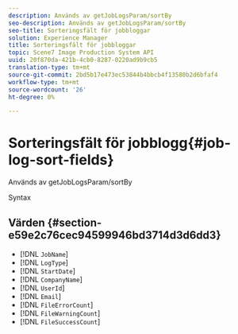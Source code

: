 ```yaml
---
description: Används av getJobLogsParam/sortBy
seo-description: Används av getJobLogsParam/sortBy
seo-title: Sorteringsfält för jobbloggar
solution: Experience Manager
title: Sorteringsfält för jobbloggar
topic: Scene7 Image Production System API
uuid: 20f870da-421b-4cb0-8287-0220ad9b9cb5
translation-type: tm+mt
source-git-commit: 2bd5b17e473ec53844b4bbcb4f13580b2d6bfaf4
workflow-type: tm+mt
source-wordcount: '26'
ht-degree: 0%

---
```



# Sorteringsfält för jobblogg{#job-log-sort-fields}

Används av getJobLogsParam/sortBy

Syntax

## Värden {#section-e59e2c76cec94599946bd3714d3d6dd3}

* [!DNL `JobName`]
* [!DNL `LogType`]
* [!DNL `StartDate`]
* [!DNL `CompanyName`]
* [!DNL `UserId`]
* [!DNL `Email`]
* [!DNL `FileErrorCount`]
* [!DNL `FileWarningCount`]
* [!DNL `FileSuccessCount`]

